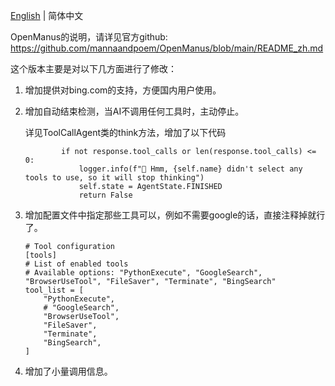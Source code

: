 [English](README.md) | 简体中文

OpenManus的说明，请详见官方github:
https://github.com/mannaandpoem/OpenManus/blob/main/README_zh.md

这个版本主要是对以下几方面进行了修改：

1. 增加提供对bing.com的支持，方便国内用户使用。
2. 增加自动结束检测，当AI不调用任何工具时，主动停止。

   详见ToolCallAgent类的think方法，增加了以下代码

   ```
           if not response.tool_calls or len(response.tool_calls) <= 0:
               logger.info(f"🤔 Hmm, {self.name} didn't select any tools to use, so it will stop thinking")
               self.state = AgentState.FINISHED
               return False
   ```
3. 增加配置文件中指定那些工具可以，例如不需要google的话，直接注释掉就行了。

   ```
   # Tool configuration
   [tools]
   # List of enabled tools
   # Available options: "PythonExecute", "GoogleSearch", "BrowserUseTool", "FileSaver", "Terminate", "BingSearch"
   tool_list = [
       "PythonExecute",
       # "GoogleSearch",
       "BrowserUseTool",
       "FileSaver",
       "Terminate",
       "BingSearch",
   ]
   ```
4. 增加了小量调用信息。

